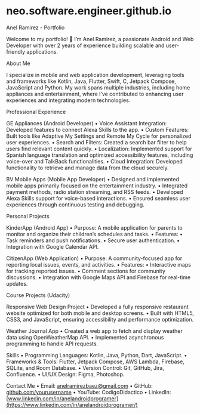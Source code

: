 # neo.software.engineer.github.io
Anel Ramirez - Portfolio

Welcome to my portfolio! 🚀
I’m Anel Ramirez, a passionate Android and Web Developer with over 2 years of experience building scalable and user-friendly applications.

About Me

I specialize in mobile and web application development, leveraging tools and frameworks like Kotlin, Java, Flutter, Swift, C, Jetpack Compose, JavaScript and Python. My work spans multiple industries, including home appliances and entertainment, where I’ve contributed to enhancing user experiences and integrating modern technologies.

Professional Experience

GE Appliances (Android Developer)
	•	Voice Assistant Integration: Developed features to connect Alexa Skills to the app.
	•	Custom Features: Built tools like Adaptive My Settings and Remote My Cycle for personalized user experiences.
	•	Search and Filters: Created a search bar filter to help users find relevant content quickly.
	•	Localization: Implemented support for Spanish language translation and optimized accessibility features, including voice-over and TalkBack functionalities.
	•	Cloud Integration: Developed functionality to retrieve and manage data from the cloud securely.

BV Mobile Apps (Mobile App Developer)
	•	Designed and implemented mobile apps primarily focused on the entertainment industry.
	•	Integrated payment methods, radio station streaming, and RSS feeds.
	•	Developed Alexa Skills support for voice-based interactions.
	•	Ensured seamless user experiences through continuous testing and debugging.

Personal Projects

KinderApp (Android App)
	•	Purpose: A mobile application for parents to monitor and organize their children’s schedules and tasks.
	•	Features:
	•	Task reminders and push notifications.
	•	Secure user authentication.
	•	Integration with Google Calendar API.

CitizenApp (Web Application)
	•	Purpose: A community-focused app for reporting local issues, events, and activities.
	•	Features:
	•	Interactive maps for tracking reported issues.
	•	Comment sections for community discussions.
	•	Integration with Google Maps API and Firebase for real-time updates.

Course Projects (Udacity)

Responsive Web Design Project
	•	Developed a fully responsive restaurant website optimized for both mobile and desktop screens.
	•	Built with HTML5, CSS3, and JavaScript, ensuring accessibility and performance optimization.

Weather Journal App
	•	Created a web app to fetch and display weather data using OpenWeatherMap API.
	•	Implemented asynchronous programming to handle API requests.

Skills
	•	Programming Languages: Kotlin, Java, Python, Dart, JavaScript.
	•	Frameworks & Tools: Flutter, Jetpack Compose, AWS Lambda, Firebase, SQLite, and Room Database.
	•	Version Control: Git, GitHub, Jira, Confluence.
	•	UI/UX Design: Figma, Photoshop.

Contact Me
	•	Email: anelramirezbaez@gmail.com
	•	GitHub: [github.com/yourusername](https://neorb.github.io/neo.software.engineer.github.io/)
	•	YouTube: CodigoDidactico
	•	LinkedIn: [www.linkedin.com/in/anelandroidprogramer](https://www.linkedin.com/in/anelandroidprogramer/)
